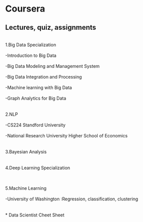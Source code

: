 # Coursera
## Lectures, quiz, assignments

<br/>1.Big Data Specialization<br/>
<space><br/><space>-Introduction to Big Data<br/>
<space><br/><space>-Big Data Modeling and Management System<br/>
<space><br/><space>-Big Data Integration and Processing<br/>
<space><br/><space>-Machine learning with Big Data<br/>
<space><br/><space>-Graph Analytics for Big Data <br/>
<br/>
<br/>2.NLP<br/>
  <space><br/><space>-CS224 Standford University<br/>
  <space><br/><space>-National Research University Higher School of Economics<br/>
<br/>
<br/>3.Bayesian Analysis<br/>
<br/>
<br/>4.Deep Learning Specialization <br/>
<br/>
    
<br/>5.Machine Learning <br/>
  <space><br/><space>-University of Washington :Regression, classification, clustering<br/>
<br/>
<br/>* Data Scientist Cheet Sheet<br/>

